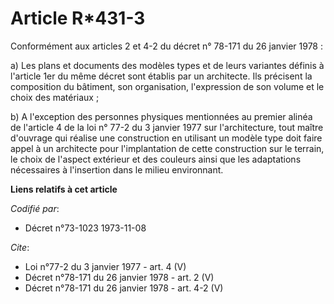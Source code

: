 # Article R*431-3

Conformément aux articles 2 et 4-2 du décret n° 78-171 du 26 janvier 1978 : 

a) Les plans et documents des modèles types et de leurs variantes définis à l'article 1er du même décret sont établis par un
architecte. Ils précisent la composition du bâtiment, son organisation, l'expression de son volume et le choix des
matériaux ; 

b) A l'exception des personnes physiques mentionnées au premier alinéa de l'article 4 de la loi n° 77-2 du 3 janvier 1977 sur
l'architecture, tout maître d'ouvrage qui réalise une construction en utilisant un modèle type doit faire appel à un
architecte pour l'implantation de cette construction sur le terrain, le choix de l'aspect extérieur et des couleurs ainsi que
les adaptations nécessaires à l'insertion dans le milieu environnant.

**Liens relatifs à cet article**

_Codifié par_:

  - Décret n°73-1023 1973-11-08

_Cite_:

  - Loi n°77-2 du 3 janvier 1977 - art. 4 (V)
  - Décret n°78-171 du 26 janvier 1978 - art. 2 (V)
  - Décret n°78-171 du 26 janvier 1978 - art. 4-2 (V)
